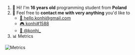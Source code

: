 1. 👋 Hi! I'm **16 years old** programming student from **Poland**
2. 💬 Feel free to **contact me with very anything** you'd like to
    - [📨 hello.konhi@gmail.com](mailto:hello.konhi@gmail.com)
    - [🎮 konhi#1588](https://discord.com)
    - [🦆 @konhi_](https://twitter.com/konhi_)
3. 📊 Metrics


![Metrics](https://metrics.lecoq.io/konhi?template=classic&base.community=0&base.repositories=0&wakatime=1&wakatime.days=7&wakatime.sections=time%2C%20projects%2C%20projects-graphs%2C%20languages%2C%20languages-graphs%2C%20editors%2C%20os&wakatime.limit=5&wakatime.url=https%3A%2F%2Fwakatime.com&wakatime.user=konhi&config.timezone=Europe%2FWarsaw)
